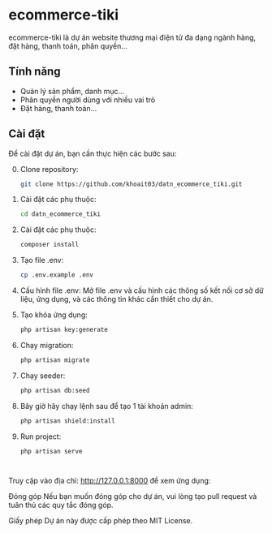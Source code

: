 # ecommerce-tiki

ecommerce-tiki là dự án website thương mại điện tử đa dạng ngành hàng, đặt hàng, thanh toán, phân quyền...

## Tính năng

- Quản lý sản phẩm, danh mục...
- Phân quyền người dùng với nhiều vai trò
- Đặt hàng, thanh toán...

## Cài đặt

Để cài đặt dự án, bạn cần thực hiện các bước sau:

0. Clone repository:

   ```bash
   git clone https://github.com/khoait03/datn_ecommerce_tiki.git

1. Cài đặt các phụ thuộc:

   ```bash
   cd datn_ecommerce_tiki
   
2. Cài đặt các phụ thuộc:
   ```bash
   composer install

3. Tạo file .env:
   ```bash
   cp .env.example .env

4. Cấu hình file .env:
   Mở file .env và cấu hình các thông số kết nối cơ sở dữ liệu, ứng dụng, và các thông tin khác cần thiết cho dự án.


5. Tạo khóa ứng dụng:
   ```bash
   php artisan key:generate

6. Chạy migration:
   ```bash
   php artisan migrate
   
7. Chạy seeder:
   ```bash
   php artisan db:seed

8. Bây giờ hãy chạy lệnh sau để tạo 1 tài khoản admin:
   ```bash
   php artisan shield:install
   
9. Run project:
   ```bash
   php artisan serve




Truy cập vào địa chỉ: http://127.0.0.1:8000 để xem ứng dụng:
 


Đóng góp
Nếu bạn muốn đóng góp cho dự án, vui lòng tạo pull request và tuân thủ các quy tắc đóng góp.

Giấy phép
Dự án này được cấp phép theo MIT License.
